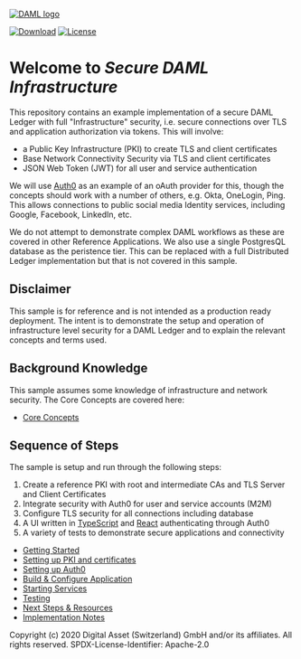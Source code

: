 [![DAML logo](https://daml.com/wp-content/uploads/2020/03/logo.png)](https://www.daml.com)

[![Download](https://img.shields.io/github/release/digital-asset/daml.svg?label=Download)](https://docs.daml.com/getting-started/installation.html)
[![License](https://img.shields.io/badge/License-Apache%202.0-blue.svg)](https://github.com/digital-asset/daml/blob/master/LICENSE)

# Welcome to _Secure DAML Infrastructure_

This repository contains an example implementation of a secure DAML Ledger with full "Infrastructure" security, 
i.e. secure connections over TLS and application authorization via tokens. This will involve:
 
- a Public Key Infrastructure (PKI) to create TLS and client certificates
- Base Network Connectivity Security via TLS and client certificates
- JSON Web Token (JWT) for all user and service authentication 

We will use [Auth0](https://www.auth0.com) as an example of an oAuth provider for this, 
though the concepts should work with a number of others, e.g. Okta, OneLogin, Ping. This allows connections
to public social media Identity services, including Google, Facebook, LinkedIn, etc. 

We do not attempt to demonstrate complex DAML workflows as these are covered in other Reference Applications. We also use a single PostgresQL 
database as the peristence tier. This can be replaced with a full Distributed Ledger implementation but that is not covered
in this sample. 

## Disclaimer

This sample is for reference and is not intended as a production ready deployment. The intent is to demonstrate the setup and operation of infrastructure level security for a
DAML Ledger and to explain the relevant concepts and terms used.  

## Background Knowledge

This sample assumes some knowledge of infrastructure and network security. The Core Concepts are covered here:

- [Core Concepts](./CoreConcepts.md)

## Sequence of Steps

The sample is setup and run through the following steps:

1. Create a reference PKI with root and intermediate CAs and TLS Server and Client Certificates
2. Integrate security with Auth0 for user and service accounts (M2M)
3. Configure TLS security for all connections including database
4. A UI written in [TypeScript](https://www.typescriptlang.org/) and [React](https://reactjs.org/) authenticating through Auth0
5. A variety of tests to demonstrate secure applications and connectivity

- [Getting Started](./GettingStarted.md)
- [Setting up PKI and certificates](./PKISetup.md)
- [Setting up Auth0](./Auth0Setup.md)
- [Build & Configure Application](./BuildSteps.md)
- [Starting Services](./StartingServices.md)
- [Testing](./Testing.md)
- [Next Steps & Resources](./NextSteps.md)
- [Implementation Notes](./ImplementationNotes.md)


Copyright (c) 2020 Digital Asset (Switzerland) GmbH and/or its affiliates. All rights reserved.
SPDX-License-Identifier: Apache-2.0


